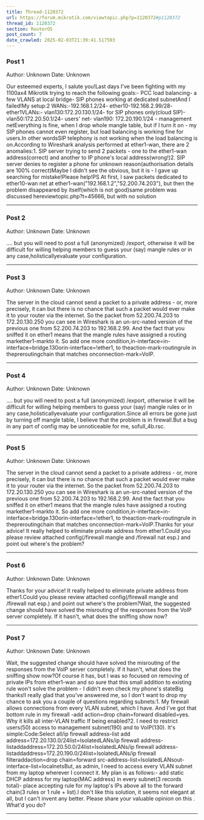 ```yaml
---
title: Thread-1120372
url: https://forum.mikrotik.com/viewtopic.php?p=1120372#p1120372
thread_id: 1120372
section: RouterOS
post_count: 7
date_crawled: 2025-02-03T21:39:41.517593
---
```


### Post 1
Author: Unknown
Date: Unknown

Our esteemed experts, I salute you!Last days I've been fighting with my 1100ax4 Mikrotik trying to reach the following goals:- PCC load balancing- a few VLANS at local bridge- SIP phones working at dedicated subnetAnd I failed!My setup:2 WANs:-192.168.1.2/24- ether10-192.168.2.99/28- ether1VLANs:- vlan130:172.20.130.1/24- for SIP phones only(cloud SIP)- vlan50:172.20.50.1/24- users' net- vlan190: 172.20.190.1/24 - management netEverything is fine, when I drop whole mangle table, but if I turn it on - my SIP phones cannot even register, but load balancing is working fine for users.In other wordsSIP telephony is not working when the load balancing is on.According to Wireshark analysis performed at ether1-wan, there are 2 anomalies:1. SIP server trying to send 2 packets - one to the ether1-wan address(correct) and another to IP phone's local address(wrong!)2. SIP server denies to register a phone for unknown reason(authorisation details are 100% correct)Maybe I didn't see the obvious, but it is - I gave up searching for mistake!Please help!PS At first, I saw packets dedicated to ether10-wan net at ether1-wan("192.168.1.2","52.200.74.203"), but then the problem disappeared by itself(which is not good)same problem was discussed hereviewtopic.php?t=45666, but with no solution

---
### Post 2
Author: Unknown
Date: Unknown

.... but you will need to post a full (anonymized) /export, otherwise it will be difficult for willing helping members to guess your (say) mangle rules or in any case,holisticallyevaluate your configuration.

---
### Post 3
Author: Unknown
Date: Unknown

The server in the cloud cannot send a packet to a private address - or, more precisely, it can but there is no chance that such a packet would ever make it to your router via the internet. So the packet from 52.200.74.203 to 172.20.130.250 you can see in Wireshark is an un-src-nated version of the previous one from 52.200.74.203 to 192.168.2.99. And the fact that you sniffed it on ether1 means that the mangle rules have assigned a routing markether1-markto it. So add one more condition,in-interface=in-interface=bridge.130orin-interface=!ether1, to theaction-mark-routingrule in thepreroutingchain that matches onconnection-mark=VoIP.

---
### Post 4
Author: Unknown
Date: Unknown

.... but you will need to post a full (anonymized) /export, otherwise it will be difficult for willing helping members to guess your (say) mangle rules or in any case,holisticallyevaluate your configuration.Since all errors be gone just by turning off mangle table, I believe that the problem is in firewall.But a bug in any part of config may be unnoticeable for me, sofull_4b.rsc.

---
### Post 5
Author: Unknown
Date: Unknown

The server in the cloud cannot send a packet to a private address - or, more precisely, it can but there is no chance that such a packet would ever make it to your router via the internet. So the packet from 52.200.74.203 to 172.20.130.250 you can see in Wireshark is an un-src-nated version of the previous one from 52.200.74.203 to 192.168.2.99. And the fact that you sniffed it on ether1 means that the mangle rules have assigned a routing markether1-markto it. So add one more condition,in-interface=in-interface=bridge.130orin-interface=!ether1, to theaction-mark-routingrule in thepreroutingchain that matches onconnection-mark=VoIP.Thanks for your advice! It really helped to eliminate private address from ether1.Could you please review attached config(/firewall mangle and /firewall nat esp.) and point out where's the problem?

---
### Post 6
Author: Unknown
Date: Unknown

Thanks for your advice! It really helped to eliminate private address from ether1.Could you please review attached config(/firewall mangle and /firewall nat esp.) and point out where's the problem?Wait, the suggested change should have solved the misrouting of the responses from the VoIP server completely. If it hasn't, what does the sniffing show now?

---
### Post 7
Author: Unknown
Date: Unknown

Wait, the suggested change should have solved the misrouting of the responses from the VoIP server completely. If it hasn't, what does the sniffing show now?Of course it has, but I was so focused on removing of private IPs from ether1-wan and so sure that this small addition to existing rule won't solve the problem - I didn't even check my phone's stateBig thanks!I really glad that you've answered me, so I don't want to drop my chance to ask you a couple of questions regarding subnets:1. My firewall allows connections from every VLAN subnet, which I have. And I've got that bottom rule in my firewall -add action=drop chain=forward disabled=yes. Why it kills all inter-VLAN traffic If being enabled?2. I need to restrict users(50) access to management subnet(190) and to VoIP(130). It's simple:Code:Select all/ip firewall address-list add address=172.20.130.0/24list=IsolatedLANs/ip firewall address-listaddaddress=172.20.50.0/24list=IsolatedLANs/ip firewall address-listaddaddress=172.20.190.0/24list=IsolatedLANs/ip firewall filteraddaction=drop chain=forward src-address-list=IsolatedLANsout-interface-list=localnetsBut, as admin, I need to access every VLAN subnet from my laptop wherever I connect it. My plan is as follows:- add static DHCP address for my laptop(MAC address) in every subnet(3 records total)- place accepting rule for my laptop's IPs above all to the forward chain(3 rules or 1 rule + list).I don't like this solution, it seems not elegant at all, but I can't invent any better. Please share your valuable opinion on this . What'd you do?

---
